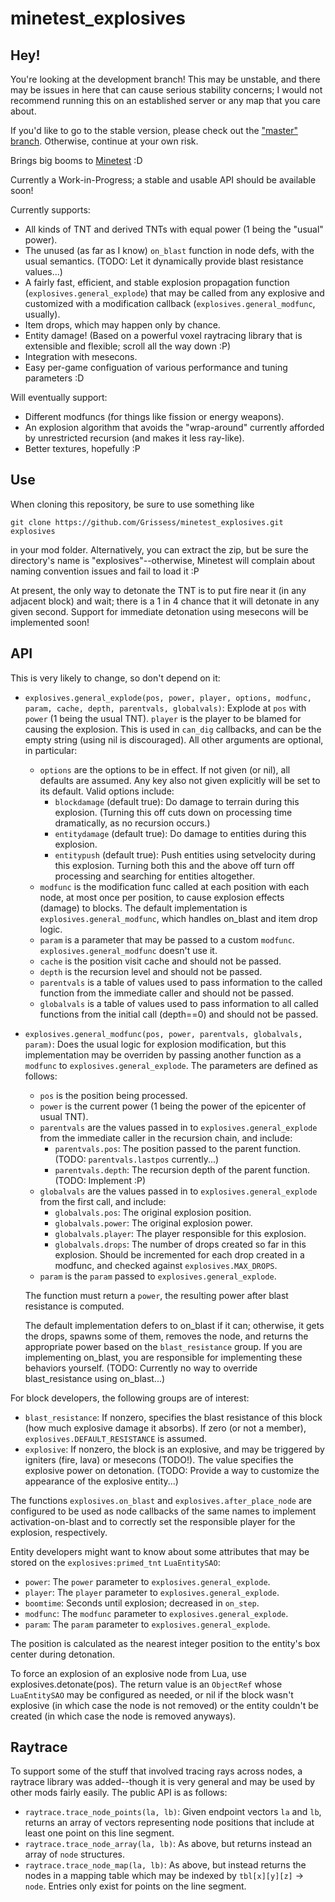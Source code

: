 minetest_explosives
===================

Hey!
----

You're looking at the development branch! This may be unstable, and there may be issues in here that can cause serious stability concerns; I would not recommend running this on an established server or any map that you care about.

If you'd like to go to the stable version, please check out the ["master" branch](https://github.com/Grissess/minetest_explosives/tree/master). Otherwise, continue at your own risk.

Brings big booms to [Minetest](minetest.net) :D

Currently a Work-in-Progress; a stable and usable API should be available soon!

Currently supports:

* All kinds of TNT and derived TNTs with equal power (1 being the "usual" power).
* The unused (as far as I know) `on_blast` function in node defs, with the usual semantics. (TODO: Let it dynamically provide blast resistance values...)
* A fairly fast, efficient, and stable explosion propagation function (`explosives.general_explode`) that may be called from any explosive and customized with a modification callback (`explosives.general_modfunc`, usually).
* Item drops, which may happen only by chance.
* Entity damage! (Based on a powerful voxel raytracing library that is extensible and flexible; scroll all the way down :P)
* Integration with mesecons.
* Easy per-game configuation of various performance and tuning parameters :D

Will eventually support:

* Different modfuncs (for things like fission or energy weapons).
* An explosion algorithm that avoids the "wrap-around" currently afforded by unrestricted recursion (and makes it less ray-like).
* Better textures, hopefully :P

Use
---

When cloning this repository, be sure to use something like

    git clone https://github.com/Grissess/minetest_explosives.git explosives

in your mod folder. Alternatively, you can extract the zip, but be sure the directory's name is "explosives"--otherwise, Minetest will complain about naming convention issues and fail to load it :P

At present, the only way to detonate the TNT is to put fire near it (in any adjacent block) and wait; there is a 1 in 4 chance that it will detonate in any given second. Support for immediate detonation using mesecons will be implemented soon!

API
---

This is very likely to change, so don't depend on it:

* `explosives.general_explode(pos, power, player, options, modfunc, param, cache, depth, parentvals, globalvals)`: Explode at `pos` with `power` (1 being the usual TNT). `player` is the player to be blamed for causing the explosion. This is used in `can_dig` callbacks, and can be the empty string (using nil is discouraged). All other arguments are optional, in particular:

  * `options` are the options to be in effect. If not given (or nil), all defaults are assumed. Any key also not given explicitly will be set to its default. Valid options include:
    * `blockdamage` (default true): Do damage to terrain during this explosion. (Turning this off cuts down on processing time dramatically, as no recursion occurs.)
    * `entitydamage` (default true): Do damage to entities during this explosion.
    * `entitypush` (default true): Push entities using setvelocity during this explosion. Turning both this and the above off turn off processing and searching for entities altogether.
  * `modfunc` is the modification func called at each position with each node, at most once per position, to cause explosion effects (damage) to blocks. The default implementation is `explosives.general_modfunc`, which handles on_blast and item drop logic.
  * `param` is a parameter that may be passed to a custom `modfunc`. `explosives.general_modfunc` doesn't use it.
  * `cache` is the position visit cache and should not be passed.
  * `depth` is the recursion level and should not be passed.
  * `parentvals` is a table of values used to pass information to the called function from the immediate caller and should not be passed.
  * `globalvals` is a table of values used to pass information to all called functions from the initial call (depth==0) and should not be passed.
  
* `explosives.general_modfunc(pos, power, parentvals, globalvals, param)`: Does the usual logic for explosion modification, but this implementation may be overriden by passing another function as a `modfunc` to `explosives.general_explode`. The parameters are defined as follows:

  * `pos` is the position being processed.
  * `power` is the current power (1 being the power of the epicenter of usual TNT).
  * `parentvals` are the values passed in to `explosives.general_explode` from the immediate caller in the recursion chain, and include:
    * `parentvals.pos`: The position passed to the parent function. (TODO: `parentvals.lastpos` currently...)
    * `parentvals.depth`: The recursion depth of the parent function. (TODO: Implement :P)
  * `globalvals` are the values passed in to `explosives.general_explode` from the first call, and include:
    * `globalvals.pos`: The original explosion position.
    * `globalvals.power`: The original explosion power.
    * `globalvals.player`: The player responsible for this explosion.
    * `globalvals.drops`: The number of drops created so far in this explosion. Should be incremented for each drop created in a modfunc, and checked against `explosives.MAX_DROPS`.
  * `param` is the `param` passed to `explosives.general_explode`.

  The function must return a `power`, the resulting power after blast resistance is computed.
  
  The default implementation defers to on_blast if it can; otherwise, it gets the drops, spawns some of them, removes the node, and returns the appropriate power based on the `blast_resistance` group. If you are implementing on_blast, you are responsible for implementing these behaviors yourself. (TODO: Currently no way to override blast_resistance using on_blast...)
  
For block developers, the following groups are of interest:

* `blast_resistance`: If nonzero, specifies the blast resistance of this block (how much explosive damage it absorbs). If zero (or not a member), `explosives.DEFAULT_RESISTANCE` is assumed.
* `explosive`: If nonzero, the block is an explosive, and may be triggered by igniters (fire, lava) or mesecons (TODO!). The value specifies the explosive power on detonation. (TODO: Provide a way to customize the appearance of the explosive entity...)

The functions `explosives.on_blast` and `explosives.after_place_node` are configured to be used as node callbacks of the same names to implement activation-on-blast and to correctly set the responsible player for the explosion, respectively.

Entity developers might want to know about some attributes that may be stored on the `explosives:primed_tnt` `LuaEntitySAO`:

* `power`: The `power` parameter to `explosives.general_explode`.
* `player`: The `player` parameter to `explosives.general_explode`.
* `boomtime`: Seconds until explosion; decreased in `on_step`.
* `modfunc`: The `modfunc` parameter to `explosives.general_explode`.
* `param`: The `param` parameter to `explosives.general_explode`.

The position is calculated as the nearest integer position to the entity's box center during detonation.

To force an explosion of an explosive node from Lua, use explosives.detonate(pos). The return value is an `ObjectRef` whose `LuaEntitySAO` may be configured as needed, or nil if the block wasn't explosive (in which case the node is not removed) or the entity couldn't be created (in which case the node is removed anyways).

Raytrace
--------

To support some of the stuff that involved tracing rays across nodes, a raytrace library was added--though it is very general and may be used by other mods fairly easily. The public API is as follows:

* `raytrace.trace_node_points(la, lb)`: Given endpoint vectors `la` and `lb`, returns an array of vectors representing node positions that include at least one point on this line segment.
* `raytrace.trace_node_array(la, lb)`: As above, but returns instead an array of `node` structures.
* `raytrace.trace_node_map(la, lb)`: As above, but instead returns the nodes in a mapping table which may be indexed by `tbl[x][y][z]` -> `node`. Entries only exist for points on the line segment.
